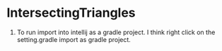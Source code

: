 # IntersectingTriangles

1. To run import into intellij as a gradle project. I think right click on the setting.gradle import as gradle project.
